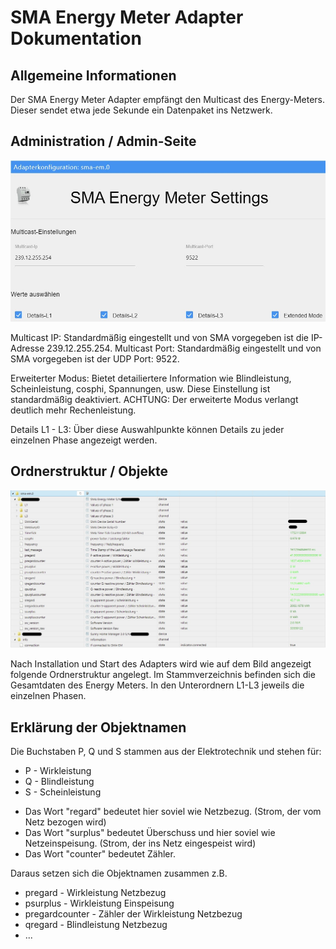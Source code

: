 # SMA Energy Meter Adapter Dokumentation

## Allgemeine Informationen

Der SMA Energy Meter Adapter empfängt den Multicast des Energy-Meters. Dieser sendet etwa jede Sekunde ein Datenpaket ins Netzwerk.

## Administration / Admin-Seite
![adapter_admin_konfiguration](img/adminpage.png)

Multicast IP: Standardmäßig eingestellt und von SMA vorgegeben ist die IP-Adresse 239.12.255.254.
Multicast Port: Standardmäßig eingestellt und von SMA vorgegeben ist der UDP Port: 9522. 

Erweiterter Modus: Bietet detailiertere Information wie Blindleistung, Scheinleistung, cosphi, Spannungen, usw. Diese Einstellung ist standardmäßig deaktiviert. 
ACHTUNG: Der erweiterte Modus verlangt deutlich mehr Rechenleistung.

Details L1 - L3: Über diese Auswahlpunkte können Details zu jeder einzelnen Phase angezeigt werden.

## Ordnerstruktur / Objekte
![adapter_uebersicht](img/overview.png)

Nach Installation und Start des Adapters wird wie auf dem Bild angezeigt folgende Ordnerstruktur angelegt. Im Stammverzeichnis befinden sich die Gesamtdaten des Energy Meters. In den Unterordnern L1-L3 jeweils die einzelnen Phasen.

## Erklärung der Objektnamen
Die Buchstaben P, Q und S stammen aus der Elektrotechnik und stehen für:
* P - Wirkleistung
* Q - Blindleistung
* S - Scheinleistung

- Das Wort "regard" bedeutet hier soviel wie Netzbezug. (Strom, der vom Netz bezogen wird)
- Das Wort "surplus" bedeutet Überschuss und hier soviel wie Netzeinspeisung. (Strom, der ins Netz eingespeist wird)
- Das Wort "counter" bedeutet Zähler.

Daraus setzen sich die Objektnamen zusammen z.B.

- pregard - Wirkleistung Netzbezug
- psurplus - Wirkleistung Einspeisung
- pregardcounter - Zähler der Wirkleistung Netzbezug
- qregard - Blindleistung Netzbezug
- ...
